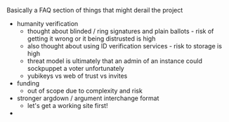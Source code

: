 Basically a FAQ section of things that might derail the project


- humanity verification
	- thought about blinded / ring signatures and plain ballots - risk of getting it wrong or it being distrusted is high
	- also thought about using ID verification services - risk to storage is high
	- threat model is ultimately that an admin of an instance could sockpuppet a voter unfortunately
	- yubikeys vs web of trust vs invites
- funding
	- out of scope due to complexity and risk
- stronger argdown / argument interchange format
	- let's get a working site first!
- 